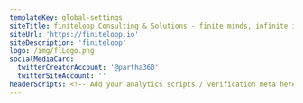 ```yaml
---
templateKey: global-settings
siteTitle: finiteloop Consulting & Solutions - finite minds, infinite ideas, right solution
siteUrl: 'https://finiteloop.io'
siteDescription: 'finiteloop'
logo: /img/flLogo.png
socialMediaCard:
  twitterCreatorAccount: '@partha360'
  twitterSiteAccount: ''
headerScripts: <!-- Add your analytics scripts / verification meta here -->
---
```


